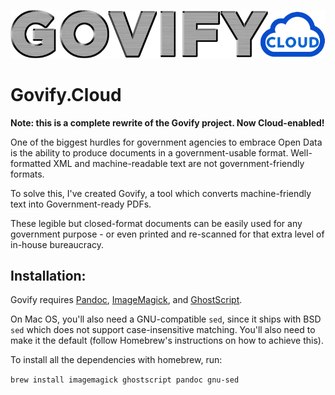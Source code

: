 ![Govify.Cloud logo](https://raw.githubusercontent.com/krues8dr/govify/master/public/img/govify-logo.gif)

# Govify.Cloud

**Note: this is a complete rewrite of the Govify project. Now Cloud-enabled!**

One of the biggest hurdles for government agencies to embrace Open Data is the ability to produce documents in a government-usable format. Well-formatted XML and machine-readable text are not government-friendly formats.

To solve this, I've created Govify, a tool which converts machine-friendly text into Government-ready PDFs.

These legible but closed-format documents can be easily used for any government purpose - or even printed and re-scanned for that extra level of in-house bureaucracy.

## Installation:

Govify requires [Pandoc](https://pandoc.org/), [ImageMagick](http://www.imagemagick.org/), and [GhostScript](http://www.ghostscript.com/).

On Mac OS, you'll also need a GNU-compatible `sed`, since it ships with BSD `sed` which does not support case-insensitive matching. You'll also need to make it the default (follow Homebrew's instructions on how to achieve this).

To install all the dependencies with homebrew, run:

`brew install imagemagick ghostscript pandoc gnu-sed`
